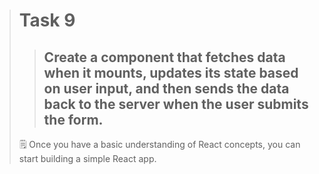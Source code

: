 > # Task 9
> > ##  Create a component that fetches data when it mounts, updates its state based on user input, and then sends the data back to the server when the user submits the form.
> 🗒️ Once you have a basic understanding of React concepts, you can start building a simple React app.